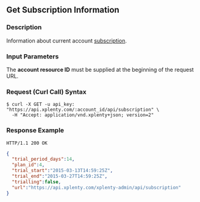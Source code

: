 ## Get Subscription Information

### Description
Information about current account [subscription](https://github.com/xplenty/xplenty-api-doc-v2/blob/master/resources/subscription.md).

### Input Parameters
The **account resource ID** must be supplied at the beginning of the request URL.

### Request (Curl Call) Syntax
```shell
$ curl -X GET -u api_key: "https://api.xplenty.com/:account_id/api/subscription" \
  -H "Accept: application/vnd.xplenty+json; version=2"
```

### Response Example
```HTTP
HTTP/1.1 200 OK
```

```json
{
  "trial_period_days":14,
  "plan_id":4,
  "trial_start":"2015-03-13T14:59:25Z",
  "trial_end":"2015-03-27T14:59:25Z",
  "trialling":false,
  "url":"https://api.xplenty.com/xplenty-admin/api/subscription"
}
```
